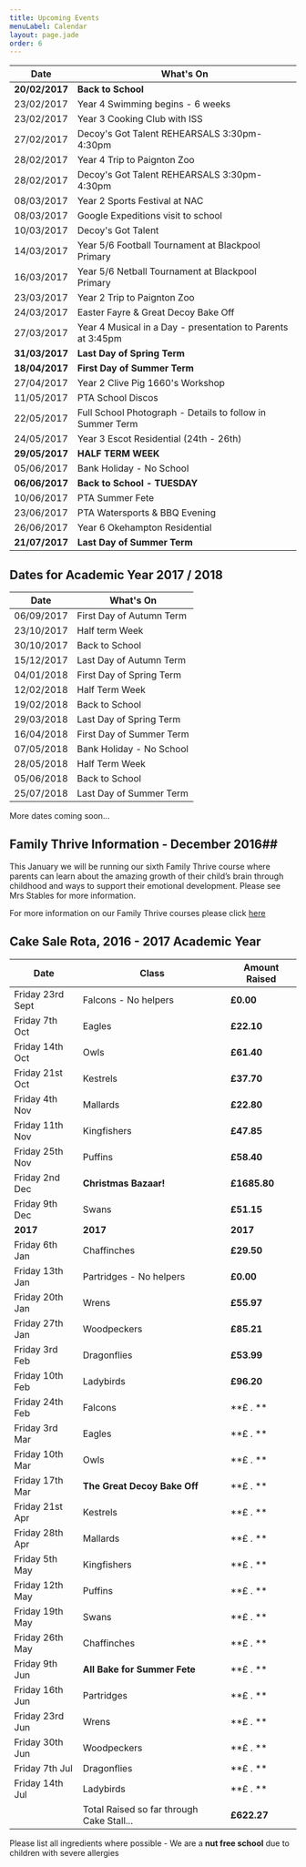 ```yaml
---
title: Upcoming Events
menuLabel: Calendar
layout: page.jade
order: 6
---
```

| **Date** | **What's On** |
|----------|---------------|
| **20/02/2017** | **Back to School** |
| 23/02/2017 | Year 4 Swimming begins - 6 weeks |
| 23/02/2017 | Year 3 Cooking Club with ISS |
| 27/02/2017 | Decoy's Got Talent REHEARSALS 3:30pm-4:30pm |
| 28/02/2017 | Year 4 Trip to Paignton Zoo |
| 28/02/2017 | Decoy's Got Talent REHEARSALS 3:30pm-4:30pm |
| 08/03/2017 | Year 2 Sports Festival at NAC |
| 08/03/2017 | Google Expeditions visit to school |
| 10/03/2017 | Decoy's Got Talent |
| 14/03/2017 | Year 5/6 Football Tournament at Blackpool Primary |
| 16/03/2017 | Year 5/6 Netball Tournament at Blackpool Primary |
| 23/03/2017 | Year 2 Trip to Paignton Zoo |
| 24/03/2017 | Easter Fayre & Great Decoy Bake Off |
| 27/03/2017 | Year 4 Musical in a Day - presentation to Parents at 3:45pm |
| **31/03/2017** | **Last Day of Spring Term** |
| **18/04/2017** | **First Day of Summer Term** |
| 27/04/2017 | Year 2 Clive Pig 1660's Workshop |
| 11/05/2017 | PTA School Discos |
| 22/05/2017 | Full School Photograph - Details to follow in Summer Term |
| 24/05/2017 | Year 3 Escot Residential (24th - 26th) |
| **29/05/2017** | **HALF TERM WEEK**|
| 05/06/2017 | Bank Holiday - No School |
| **06/06/2017** | **Back to School - TUESDAY** |
| 10/06/2017 | PTA Summer Fete | 
| 23/06/2017 | PTA Watersports & BBQ Evening |
| 26/06/2017 | Year 6 Okehampton Residential |
| **21/07/2017** | **Last Day of Summer Term** |

## Dates for Academic Year 2017 / 2018

| **Date** | **What's On** |
|----------|---------------|
| 06/09/2017 | First Day of Autumn Term |
| 23/10/2017 | Half term Week |
| 30/10/2017 | Back to School |
| 15/12/2017 | Last Day of Autumn Term |
| 04/01/2018 | First Day of Spring Term |
| 12/02/2018 | Half Term Week |
| 19/02/2018 | Back to School |
| 29/03/2018 | Last Day of Spring Term |
| 16/04/2018 | First Day of Summer Term |
| 07/05/2018 | Bank Holiday - No School |
| 28/05/2018 | Half Term Week |
| 05/06/2018 | Back to School |
| 25/07/2018 | Last Day of Summer Term |

More dates coming soon...

## Family Thrive Information - December 2016##

This January we will be running our sixth Family Thrive course where parents can learn about the amazing growth of their child’s brain through childhood and ways to support their emotional development. Please see Mrs Stables for more information.

For more information on our Family Thrive courses please click [here][1]


## Cake Sale Rota, 2016 - 2017 Academic Year

| **Date** | **Class** | **Amount Raised** |
|----------|-----------|-------------------|
| Friday 23rd Sept | Falcons - No helpers | **£0.00** |
| Friday 7th Oct | Eagles | **£22.10** |
| Friday 14th Oct | Owls | **£61.40** |
| Friday 21st Oct | Kestrels | **£37.70** |
| Friday 4th Nov | Mallards | **£22.80** |
| Friday 11th Nov | Kingfishers | **£47.85** |
| Friday 25th Nov | Puffins | **£58.40** |
| Friday 2nd Dec |**Christmas Bazaar!**| **£1685.80** |
| Friday 9th Dec | Swans | **£51.15** |
| **2017** | **2017** | **2017** |
| Friday 6th Jan | Chaffinches | **£29.50** |
| Friday 13th Jan | Partridges - No helpers | **£0.00** |
| Friday 20th Jan | Wrens | **£55.97** |
| Friday 27th Jan | Woodpeckers | **£85.21** |
| Friday 3rd Feb | Dragonflies | **£53.99** |
| Friday 10th Feb | Ladybirds | **£96.20** |
| Friday 24th Feb | Falcons | **£ .  ** |
| Friday 3rd Mar | Eagles | **£ .  ** |
| Friday 10th Mar | Owls | **£ .  ** |
| Friday 17th Mar | **The Great Decoy Bake Off** | **£ .  ** |
| Friday 21st Apr | Kestrels | **£ .  ** |
| Friday 28th Apr | Mallards | **£ .  ** |
| Friday 5th May | Kingfishers | **£ .  ** |
| Friday 12th May | Puffins | **£ .  ** |
| Friday 19th May | Swans | **£ .  ** |
| Friday 26th May | Chaffinches | **£ .  ** |
| Friday 9th Jun | **All Bake for Summer Fete** | **£ .  ** |
| Friday 16th Jun | Partridges | **£ .  ** |
| Friday 23rd Jun | Wrens | **£ .  ** |
| Friday 30th Jun | Woodpeckers | **£ .  ** |
| Friday 7th Jul | Dragonflies | **£ .  ** |
| Friday 14th Jul | Ladybirds | **£ .  ** |
| | Total Raised so far through Cake Stall... | **£622.27** |

Please list all ingredients where possible - We are a **nut free school** due to children with severe allergies

[1]: https://drive.google.com/folderview?id=0B76W__U5CTntM0gxcHpCaG5tazg&usp=sharing
[2]: https://mydonate.bt.com/fundraisers/decoyprimaryschool
